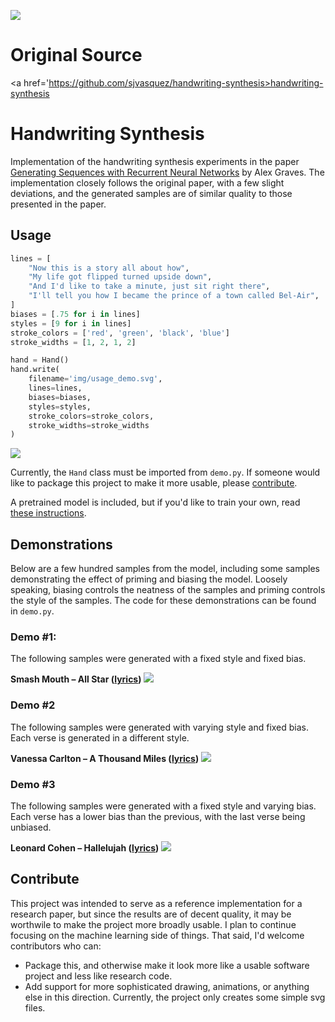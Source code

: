 ![](img/banner.svg)
# Original Source
<a href='https://github.com/sjvasquez/handwriting-synthesis>handwriting-synthesis</a>

# Handwriting Synthesis
Implementation of the handwriting synthesis experiments in the paper <a href="https://arxiv.org/abs/1308.0850">Generating Sequences with Recurrent Neural Networks</a> by Alex Graves.  The implementation closely follows the original paper, with a few slight deviations, and the generated samples are of similar quality to those presented in the paper.

## Usage
```python
lines = [
    "Now this is a story all about how",
    "My life got flipped turned upside down",
    "And I'd like to take a minute, just sit right there",
    "I'll tell you how I became the prince of a town called Bel-Air",
]
biases = [.75 for i in lines]
styles = [9 for i in lines]
stroke_colors = ['red', 'green', 'black', 'blue']
stroke_widths = [1, 2, 1, 2]

hand = Hand()
hand.write(
    filename='img/usage_demo.svg',
    lines=lines,
    biases=biases,
    styles=styles,
    stroke_colors=stroke_colors,
    stroke_widths=stroke_widths
)
```
![](img/usage_demo.svg)

Currently, the `Hand` class must be imported from `demo.py`.  If someone would like to package this project to make it more usable, please [contribute](#contribute).

A pretrained model is included, but if you'd like to train your own, read <a href='https://github.com/sjvasquez/handwriting-synthesis/tree/master/data/raw'>these instructions</a>.

## Demonstrations
Below are a few hundred samples from the model, including some samples demonstrating the effect of priming and biasing the model.  Loosely speaking, biasing controls the neatness of the samples and priming controls the style of the samples. The code for these demonstrations can be found in `demo.py`.

### Demo #1:
The following samples were generated with a fixed style and fixed bias.

**Smash Mouth – All Star (<a href="https://www.azlyrics.com/lyrics/smashmouth/allstar.html">lyrics</a>)**
![](img/all_star.svg)

### Demo #2
The following samples were generated with varying style and fixed bias.  Each verse is generated in a different style.

**Vanessa Carlton – A Thousand Miles (<a href="https://www.azlyrics.com/lyrics/vanessacarlton/athousandmiles.html">lyrics</a>)**
![](img/downtown.svg)

### Demo #3
The following samples were generated with a fixed style and varying bias.  Each verse has a lower bias than the previous, with the last verse being unbiased.

**Leonard Cohen – Hallelujah (<a href="https://www.youtube.com/watch?v=dQw4w9WgXcQ">lyrics</a>)**
![](img/give_up.svg)

## Contribute
This project was intended to serve as a reference implementation for a research paper, but since the results are of decent quality, it may be worthwile to make the project more broadly usable.  I plan to continue focusing on the machine learning side of things.  That said, I'd welcome contributors who can:

  - Package this, and otherwise make it look more like a usable software project and less like research code.
  - Add support for more sophisticated drawing, animations, or anything else in this direction.  Currently, the project only creates some simple svg files.

